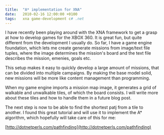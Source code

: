 ```yaml
---
title:	"A* implementation for XNA"
date:	2010-02-16 12:00:00 +0100
tags: 	xna game-development c# .net
---
```



I have recently been playing around with the XNA framework to get a grasp at how
to develop games for the XBOX 360. It is great fun, but quite different from the
development I usually do. So far, I have a game engine foundation, which lets me
create generate missions from image/text file tuples, where the image determines
the mission's board and the text file describes the mission, emenies, goals etc.

This setup makes it easy to quickly develop a large amount of missions, that can
be divided into multiple campaigns. By making the base model solid, new missions
will be more like content management than programming.

When my game engine imports a mission map image, it generates a grid of walkable
and unwalkable tiles, of which the board consists. I will write more about these
tiles and how to handle them in a future blog post.

The next step is now to be able to find the shortest patj from a tile to another.
I found this great tutorial and will use it to implement the A* algorithm, which
hopefully will take care of this for me:

[http://dotnetperls.com/pathfinding](http://dotnetperls.com/pathfinding)